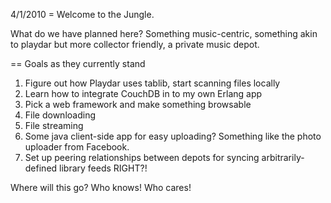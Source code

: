 4/1/2010
= Welcome to the Jungle.

What do we have planned here? Something music-centric, something akin to playdar but more collector friendly, a private music depot.

== Goals as they currently stand

1. Figure out how Playdar uses tablib, start scanning files locally
2. Learn how to integrate CouchDB in to my own Erlang app
3. Pick a web framework and make something browsable
4. File downloading
5. File streaming
6. Some java client-side app for easy uploading? Something like the photo uploader from Facebook.
7. Set up peering relationships between depots for syncing arbitrarily-defined library feeds
      RIGHT?!

Where will this go? Who knows! Who cares!